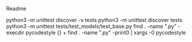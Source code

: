Readme

python3 -m unittest discover -v tests python3 -m unittest discover tests python3 -m unittest tests/test_models/test_base.py find . -name ".py" -execdir pycodestyle {} + find . -name ".py" -print0 | xargs -0 pycodestyle
